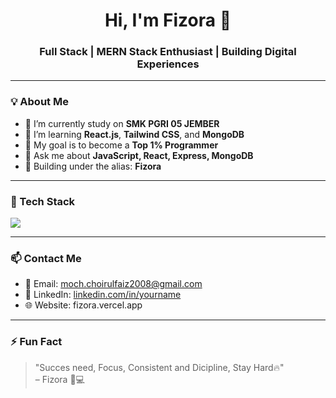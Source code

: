 <h1 align="center">Hi, I'm Fizora 👋</h1>
<h3 align="center">Full Stack | MERN Stack Enthusiast | Building Digital Experiences</h3>

---

### 💡 About Me
- 🔭 I’m currently study on **SMK PGRI 05 JEMBER**
- 🌱 I’m learning **React.js**, **Tailwind CSS**, and **MongoDB**
- 🎯 My goal is to become a **Top 1% Programmer**
- 💬 Ask me about **JavaScript, React, Express, MongoDB**
- 🚀 Building under the alias: **Fizora**

---

### 🧰 Tech Stack
<p align="left">
  <img src="https://skillicons.dev/icons?i=html,css,js,ts,py,php,laravel,django,react,nextjs,nodejs,express,mongodb,mysql,prisma,tailwind,git,github,npm,vscode" />
</p>

---

### 📫 Contact Me
- 📧 Email: moch.choirulfaiz2008@gmail.com
- 💼 LinkedIn: [linkedin.com/in/yourname](none)
- 🌐 Website: fizora.vercel.app

---

### ⚡ Fun Fact
> "Succes need, Focus, Consistent and Dicipline, Stay Hard🔥"  
> – Fizora 🧠💻

